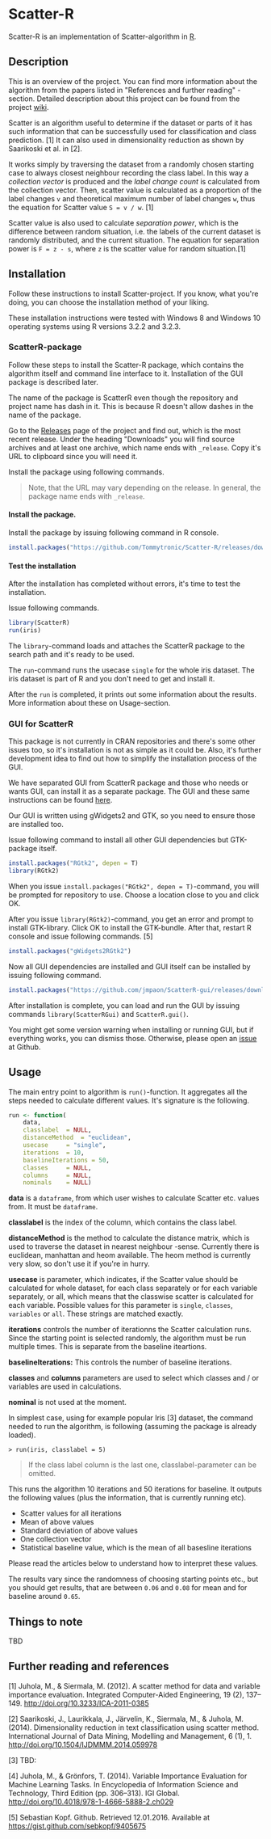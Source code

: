 # Scatter-R

Scatter-R is an implementation of Scatter-algorithm in [R](https://r-project.org).

## Description

This is an overview of the project. You can find more information about the algorithm from the papers listed in "References and further reading" -section. Detailed description about this project can be found from the project [wiki](https://github.com/Tommytronic/Scatter-R/wiki).

Scatter is an algorithm useful to determine if the dataset or parts of it has such information that can be successfully used for classification and class prediction. [1] It can also used in dimensionality reduction as shown by Saarikoski et al. in [2].

It works simply by traversing the dataset from a randomly chosen starting case to always closest neighbour recording the class label. In this way a *collection vector* is produced and the *label change count* is calculated from the collection vector. Then, scatter value is calculated as a proportion of the label changes `v` and theoretical maximum number of label changes `w`, thus the equation for Scatter value `S = v / w`. [1]

Scatter value is also used to calculate *separation power*, which is the difference between random situation, i.e. the labels of the current dataset is randomly distributed, and the current situation. The equation for separation power is `F = z - s`, where `z` is the scatter value for random situation.[1]

## Installation

Follow these instructions to install Scatter-project. If you know, what you're doing, you can choose the installation method of your liking.

These installation instructions were tested with Windows 8 and Windows 10 operating systems using R versions 3.2.2 and 3.2.3.

### ScatterR-package

Follow these steps to install the Scatter-R package, which contains the algorithm itself and command line interface to it. Installation of the GUI package is described later.

The name of the package is ScatterR even though the repository and project name has dash in it. This is because R doesn't allow dashes in the name of the package.

Go to the [Releases](https://github.com/Tommytronic/Scatter-R/releases) page of the project and find out, which is the most recent release. Under the heading "Downloads" you will find source archives and at least one archive, which name ends with `_release`. Copy it's URL to clipboard since you will need it.

Install the package using following commands.

> Note, that the URL may vary depending on the release. In general, the package name ends with `_release`.

#### Install the package.

Install the package by issuing following command in R console.

```R
install.packages("https://github.com/Tommytronic/Scatter-R/releases/download/v1.4/ScatterR_1.4_release.tar.gz", repos = NULL, method = "libcurl")
```

#### Test the installation

After the installation has completed without errors, it's time to test the installation.

Issue following commands.

```R
library(ScatterR)
run(iris)
```

The `library`-command loads and attaches the ScatterR package to the search path and it's ready to be used.

The `run`-command runs the usecase `single` for the whole iris dataset. The iris dataset is part of R and you don't need to get and install it.

After the `run` is completed, it prints out some information about the results. More information about these on Usage-section.

### GUI for ScatterR

This package is not currently in CRAN repositories and there's some other issues too, so it's installation is not as simple as it could be. Also, it's further development idea to find out how to simplify the installation process of the GUI.

We have separated GUI from ScatterR package and those who needs or wants GUI, can install it as a separate package. The GUI and these same instructions can be found [here](https://github.com/jmpaon/scatterr-gui).

Our GUI is written using gWidgets2 and GTK, so you need to ensure those are installed too.

Issue following command to install all other GUI dependencies but GTK-package itself.

```R
install.packages("RGtk2", depen = T)
library(RGtk2)
```

When you issue `install.packages("RGtk2", depen = T)`-command, you will be prompted for repository to use. Choose a location close to you and click OK.

After you issue `library(RGtk2)`-command, you get an error and prompt to install GTK-library. Click OK to install the GTK-bundle. After that, restart R console and issue following commands. [5]

```R
install.packages("gWidgets2RGtk2")
```

Now all GUI dependencies are installed and GUI itself can be installed by issuing following command.

```R
install.packages("https://github.com/jmpaon/ScatterR-gui/releases/download/v1.1/ScatterRGui_1.1_release.tar.gz", repos = NULL, method = "libcurl")
```

After installation is complete, you can load and run the GUI by issuing commands `library(ScatterRGui)` and `ScatterR.gui()`.

You might get some version warning when installing or running GUI, but if everything works, you can dismiss those. Otherwise, please open an [issue](https://github.com/jmpaon/ScatterR-gui/issues) at Github.

## Usage

The main entry point to algorithm is `run()`-function. It aggregates all the steps needed to calculate different values. It's signature is the following.

```R
run <- function(
    data,
    classlabel  = NULL,
    distanceMethod  = "euclidean",
    usecase     = "single",
    iterations  = 10,
    baselineIterations = 50,
    classes     = NULL,
    columns     = NULL,
    nominals    = NULL)
```

**data** is a `dataframe`, from which user wishes to calculate Scatter etc. values from. It must be `dataframe`.

**classlabel** is the index of the column, which contains the class label.

**distanceMethod** is the method to calculate the distance matrix, which is used to traverse the dataset in nearest neighbour -sense. Currently there is euclidean, manhattan and heom available. The heom method is currently very slow, so don't use it if you're in hurry.

**usecase** is parameter, which indicates, if the Scatter value should be calculated for whole dataset, for each class separately or for each variable separately, or all, which means that the classwise scatter is calculated for each variable. Possible values for this parameter is `single`, `classes`, `variables` or `all`. These strings are matched exactly.

**iterations** controls the number of iterationns the Scatter calculation runs. Since the starting point is selected randomly, the algorithm must be run multiple times. This is separate from the baseline iteartions.

**baselineIterations:** This controls the number of baseline iterations.

**classes** and **columns** parameters are used to select which classes and / or variables are used in calculations.

**nominal** is not used at the moment.

In simplest case, using for example popular Iris [3] dataset, the command needed to run the algorithm, is following (assuming the package is already loaded).

```
> run(iris, classlabel = 5)
```

> If the class label column is the last one, classlabel-parameter can be omitted.

This runs the algorithm 10 iterations and 50 iterations for baseline. It outputs the following values (plus the information, that is currently running etc).

- Scatter values for all iterations
- Mean of above values
- Standard deviation of above values
- One collection vector
- Statistical baseline value, which is the mean of all basesline iterations

Please read the articles below to understand how to interpret these values.

The results vary since the randomness of choosing starting points etc., but you should get results, that are between `0.06` and `0.08` for mean and for baseline around `0.65`.

## Things to note

TBD

## Further reading and references

[1] Juhola, M., & Siermala, M. (2012). A scatter method for data and variable importance evaluation. Integrated Computer-Aided Engineering, 19 (2), 137–149. http://doi.org/10.3233/ICA-2011-0385

[2] Saarikoski, J., Laurikkala, J., Järvelin, K., Siermala, M., & Juhola, M. (2014). Dimensionality reduction in text classification using scatter method. International Journal of Data Mining, Modelling and Management, 6 (1), 1. http://doi.org/10.1504/IJDMMM.2014.059978

[3] TBD:

[4] Juhola, M., & Grönfors, T. (2014). Variable Importance Evaluation for Machine Learning Tasks. In Encyclopedia of Information Science and Technology, Third Edition (pp. 306–313). IGI Global. http://doi.org/10.4018/978-1-4666-5888-2.ch029

[5] Sebastian Kopf. Github. Retrieved 12.01.2016. Available at https://gist.github.com/sebkopf/9405675
